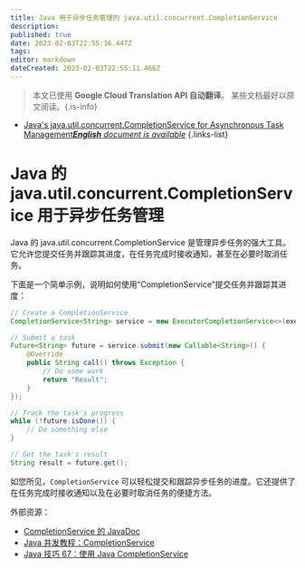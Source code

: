 ```yaml
---
title: Java 用于异步任务管理的 java.util.concurrent.CompletionService
description: 
published: true
date: 2023-02-03T22:55:16.447Z
tags: 
editor: markdown
dateCreated: 2023-02-03T22:55:11.466Z
---
```


> 本文已使用 **Google Cloud Translation API 自动翻译**。
某些文档最好以原文阅读。{.is-info}



- [Java's java.util.concurrent.CompletionService for Asynchronous Task Management***English** document is available*](/en/Knowledge-base/Java/java-s-java-util-concurrent-completionservice-for-asynchronous-task-management)
{.links-list}


# Java 的 java.util.concurrent.CompletionService 用于异步任务管理

Java 的 java.util.concurrent.CompletionService 是管理异步任务的强大工具。它允许您提交任务并跟踪其进度，在任务完成时接收通知，甚至在必要时取消任务。

下面是一个简单示例，说明如何使用“CompletionService”提交任务并跟踪其进度：

```java
// Create a CompletionService
CompletionService<String> service = new ExecutorCompletionService<>(executor);

// Submit a task
Future<String> future = service.submit(new Callable<String>() {
    @Override
    public String call() throws Exception {
        // Do some work
        return "Result";
    }
});

// Track the task's progress
while (!future.isDone()) {
    // Do something else
}

// Get the task's result
String result = future.get();
```

如您所见，`CompletionService` 可以轻松提交和跟踪异步任务的进度。它还提供了在任务完成时接收通知以及在必要时取消任务的便捷方法。

外部资源：

- [CompletionService 的 JavaDoc](https://docs.oracle.com/javase/8/docs/api/java/util/concurrent/CompletionService.html)
- [Java 并发教程：CompletionService](https://www.baeldung.com/java-completion-service)
- [Java 技巧 67：使用 Java CompletionService](https://www.javaworld.com/article/2077322/java-tip-67--use-the-java-completion-service.html)
